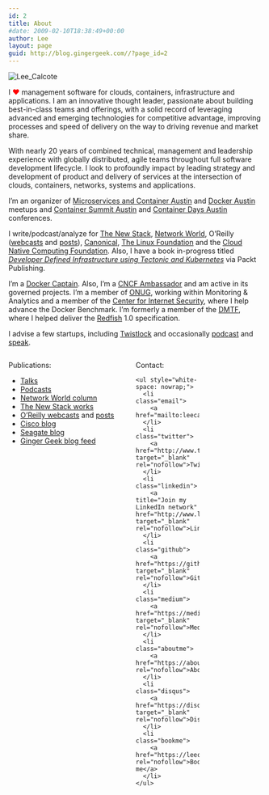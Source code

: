 ```yaml
---
id: 2
title: About
#date: 2009-02-10T18:38:49+00:00
author: Lee
layout: page
guid: http://blog.gingergeek.com//?page_id=2
---
```

<img class="alignright" src="https://i0.wp.com/blog.gingergeek.com/wp-content/uploads/2009/02/Lee_Calcote.jpg?w=200" alt="Lee_Calcote" data-recalc-dims="1" />

I <span style="color: red; font-size: 1em;">♥</span> management software for clouds, containers, infrastructure and applications. I am an innovative thought leader, passionate about building best-in-class teams and offerings, with a solid record of leveraging advanced and emerging technologies for competitive advantage, improving processes and speed of delivery on the way to driving revenue and market share.

With nearly 20 years of combined technical, management and leadership experience with globally distributed, agile teams throughout full software development lifecycle. I look to profoundly impact by leading strategy and development of product and delivery of services at the intersection of clouds, containers, networks, systems and applications.

I’m an organizer of [Microservices and Container Austin](http://www.meetup.com/Microservices-and-Containers-Austin/) and [Docker Austin](http://www.meetup.com/Docker-Austin/) meetups and [Container Summit Austin](http://containersummit.io/city-series/2016/austin) and [Container Days Austin](http://www.containerdaysaustin.com/2016/) conferences.

I write/podcast/analyze for [The New Stack](http://thenewstack.io/author/lee-calcote/), [Network World](http://www.networkworld.com/author/Lee-Calcote/), O’Reilly ([webcasts](http://www.oreilly.com/pub/au/7371) and [posts](https://www.oreilly.com/people/7f693-lee-calcote)), [Canonical](http://www.canonical.com), [The Linux Foundation](http://www.linuxfoundation.org) and the [Cloud Native Computing Foundation](https://cncf.io/blog). Also, I have a book in-progress titled _[Developer Defined Infrastructure using Tectonic and Kubernetes](https://www.packtpub.com/virtualization-and-cloud/developer-defined-infrastructure-using-tectonic-and-kubernetes)_ via Packt Publishing.

I’m a [Docker Captain](https://www.docker.com/community/docker-captains). Also, I’m a [CNCF Ambassador](https://cncf.io/about/ambassadors) and am active in its governed projects. I’m a member of [ONUG](https://opennetworkingusergroup.com), working within Monitoring & Analytics and a member of the [Center for Internet Security](https://benchmarks.cisecurity.org), where I help advance the Docker Benchmark. I’m formerly a member of the [DMTF](http://www.dmtf.org), where I helped deliver the [Redfish](http://redfish.dmtf.org) 1.0 specification.

I advise a few startups, including [Twistlock](https://www.twistlock.com/team/) and occasionally [podcast](/podcasts) and [speak](/speaking).

<div style="display: inline-block; text-align: left; float: left; width: 50%;">
  <p>
    Publications:
  </p>
  
  <ul style="white-space: nowrap;">
    <li class="matrix">
      <a href="/speaking/">Talks</a>
    </li>
    <li class="matrix">
      <a href="/podcasts/">Podcasts</a>
    </li>
    <li class="nw">
      <a href="http://www.networkworld.com/author/Lee-Calcote/">Network World column</a>
    </li>
    <li class="tns">
      <a href="http://thenewstack.io/author/lee-calcote/">The New Stack works</a>
    </li>
    <li class="oreilly">
      <a href="http://www.oreilly.com/pub/au/7371">O’Reilly webcasts</a> and <a href="https://www.oreilly.com/people/7f693-lee-calcote">posts</a>
    </li>
    <li class="cisco">
      <a href="http://blogs.cisco.com/author/LeeCalcote/" rel="nofollow">Cisco blog</a>
    </li>
    <li class="seagate">
      <a href="http://blog.seagate.com/?s=Lee%20Calcote&search_by=author" rel="nofollow">Seagate blog</a>
    </li>
    <li class="gg">
      <a href="http://blog.gingergeek.com/feed/" rel="nofollow">Ginger Geek blog feed</a>
    </li>
  </ul>
</div>

<div style="overflow: hidden;">
  <div style="display: inline-block; text-align: left; float: left; width: 50%;">
    <p>
      Contact:
    </p>
    
    <ul style="white-space: nowrap;">
      <li class="email">
        <a href="mailto:leecalcote@gmail.com">Email</a>
      </li>
      <li class="twitter">
        <a href="http://www.twitter.com/lcalcote" target="_blank" rel="nofollow">Twitter</a>
      </li>
      <li class="linkedin">
        <a title="Join my LinkedIn network" href="http://www.linkedin.com/in/leecalcote" target="_blank" rel="nofollow">LinkedIn</a>
      </li>
      <li class="github">
        <a href="https://github.com/leecalcote" target="_blank" rel="nofollow">Github</a>
      </li>
      <li class="medium">
        <a href="https://medium.com/@lcalcote" target="_blank" rel="nofollow">Medium</a>
      </li>
      <li class="aboutme">
        <a href="https://about.me/leecalcote" rel="nofollow">About</a>
      </li>
      <li class="disqus">
        <a href="https://disqus.com/home/user/lcalcote" target="_blank" rel="nofollow">Disqus</a>
      </li>
      <li class="bookme">
        <a href="https://leecalcote.youcanbook.me" rel="nofollow">Book me</a>
      </li>
    </ul>
  </div>
  
  <div style="display: inline-block; text-align: left; float: left; width: 50%;">
    <p>
      <!--
 	

<li><a href="http://intensedebate.com/people/lcalcote" target="_blank" rel="nofollow"><img class="alignnone" src="http://intensedebate.com/favicon.ico" alt="" width="16" height="16" /> Intense Debate</a></li>


 	

<li><a href="http://friendfeed.com/lcalcote" target="_blank" rel="nofollow"><img class="alignnone" src="http://friendfeed.com/favicon.ico" alt="" width="16" height="16" /> FriendFeed</a></li>


 	

<li><a href="http://www.facebook.com/profile.php?id=lcalcote" target="_blank" rel="nofollow"><img class="alignnone" src="http://facebook.com/favicon.ico" alt="" width="16" height="16" /> Facebook</a></li>


 	

<li><a href="http://www.mixx.com/users/lcalcote" target="_blank" rel="nofollow"><img class="alignnone" src="http://mixx.com/favicon.ico" alt="" width="16" height="16" /> Mixx</a></li>


 	

<li><a href="http://www.digg.com/users/lcalcote" target="_blank" rel="nofollow"><img class="alignnone" src="http://digg.com/favicon.ico" alt="" width="16" height="16" /> Digg</a></li>


 	

<li><a href="http://lcalcote.stumbleupon.com/public/" target="_blank" rel="nofollow"><img class="alignnone" src="http://stumbleupon.com/favicon.ico" alt="" width="16" height="16" /> StumbleUpon</a></li>


-->
    </p>
  </div>
</div>

<div>
  <span style="color: gray;"><strong>Disclaimer</strong><small><br /> This is a personal blog. Any views or opinions represented in this blog are personal and belong solely to the blog owner and do not represent those of people, institutions or organizations that the owner may or may not be associated with in professional or personal capacity, unless explicitly stated. Any views or opinions are not intended to malign any religion, ethnic group, club, organization, company, or individual.All content provided on this blog is for informational purposes only. The owner of this blog makes no representations as to the accuracy or completeness of any information on this site or found by following any link on this site. The owner will not be liable for any errors or omissions in this information nor for the availability of this information. The owner will not be liable for any losses, injuries, or damages from the display or use of this information.</small></span>
</div>

<!--


<div style="position: relative; float: right;">Feedback is always welcome:[contact-form 1 "Contact form 1"]</div>


-->